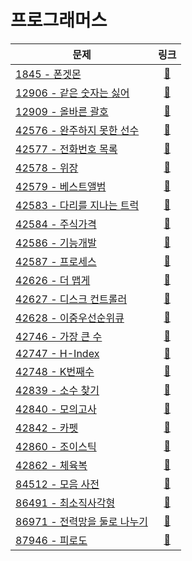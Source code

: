 # 프로그래머스

| 문제                             |                                  링크                                   |
|--------------------------------|:---------------------------------------------------------------------:|
| [1845 - 폰겟몬](./1845)           | [🔗](https://school.programmers.co.kr/learn/courses/30/lessons/1845)  |
| [12906 - 같은 숫자는 싫어](./12906)   | [🔗](https://school.programmers.co.kr/learn/courses/30/lessons/12906) |
| [12909 - 올바른 괄호](./12909)      | [🔗](https://school.programmers.co.kr/learn/courses/30/lessons/12909) |
| [42576 - 완주하지 못한 선수](./42576)  | [🔗](https://school.programmers.co.kr/learn/courses/30/lessons/42576) |
| [42577 - 전화번호 목록](./42577)     | [🔗](https://school.programmers.co.kr/learn/courses/30/lessons/42577) |
| [42578 - 위장](./42578)          | [🔗](https://school.programmers.co.kr/learn/courses/30/lessons/42578) |
| [42579 - 베스트앨범](./42579)       | [🔗](https://school.programmers.co.kr/learn/courses/30/lessons/42579) |
| [42583 - 다리를 지나는 트럭](./42583)  | [🔗](https://school.programmers.co.kr/learn/courses/30/lessons/42583) |
| [42584 - 주식가격](./42584)        | [🔗](https://school.programmers.co.kr/learn/courses/30/lessons/42584) |
| [42586 - 기능개발](./42586)        | [🔗](https://school.programmers.co.kr/learn/courses/30/lessons/42586) |
| [42587 - 프로세스](./42587)        | [🔗](https://school.programmers.co.kr/learn/courses/30/lessons/42587) |
| [42626 - 더 맵게](./42626)        | [🔗](https://school.programmers.co.kr/learn/courses/30/lessons/42626) |
| [42627 - 디스크 컨트롤러](./42627)    | [🔗](https://school.programmers.co.kr/learn/courses/30/lessons/42627) |
| [42628 - 이중우선순위큐](./42628)     | [🔗](https://school.programmers.co.kr/learn/courses/30/lessons/42628) |
| [42746 - 가장 큰 수](./42746)      | [🔗](https://school.programmers.co.kr/learn/courses/30/lessons/42746) |
| [42747 - H-Index](./42747)     | [🔗](https://school.programmers.co.kr/learn/courses/30/lessons/42747) |
| [42748 - K번째수](./42748)        | [🔗](https://school.programmers.co.kr/learn/courses/30/lessons/42748) |
| [42839 - 소수 찾기](./42839)       | [🔗](https://school.programmers.co.kr/learn/courses/30/lessons/42839) |
| [42840 - 모의고사](./42840)        | [🔗](https://school.programmers.co.kr/learn/courses/30/lessons/42840) |
| [42842 - 카펫](./42842)          | [🔗](https://school.programmers.co.kr/learn/courses/30/lessons/42842) |
| [42860 - 조이스틱](./42860)        | [🔗](https://school.programmers.co.kr/learn/courses/30/lessons/42860) |
| [42862 - 체육복](./42862)         | [🔗](https://school.programmers.co.kr/learn/courses/30/lessons/42862) |
| [84512 - 모음 사전](./84512)       | [🔗](https://school.programmers.co.kr/learn/courses/30/lessons/84512) |
| [86491 - 최소직사각형](./86491)      | [🔗](https://school.programmers.co.kr/learn/courses/30/lessons/86491) |
| [86971 - 전력망을 둘로 나누기](./86971) | [🔗](https://school.programmers.co.kr/learn/courses/30/lessons/86971) |
| [87946 - 피로도](./87946)         | [🔗](https://school.programmers.co.kr/learn/courses/30/lessons/87946) |
